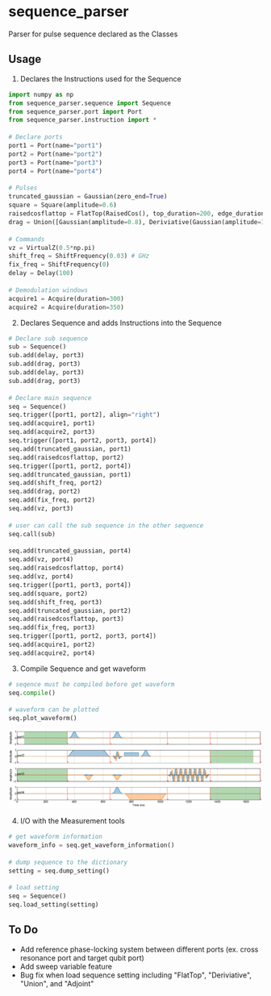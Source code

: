 # sequence_parser
Parser for pulse sequence declared as  the Classes

## Usage

1. Declares the Instructions used for the Sequence
```python
import numpy as np
from sequence_parser.sequence import Sequence
from sequence_parser.port import Port
from sequence_parser.instruction import *

# Declare ports
port1 = Port(name="port1")
port2 = Port(name="port2")
port3 = Port(name="port3")
port4 = Port(name="port4")

# Pulses
truncated_gaussian = Gaussian(zero_end=True)
square = Square(amplitude=0.6)
raisedcosflattop = FlatTop(RaisedCos(), top_duration=200, edge_duration=100)
drag = Union([Gaussian(amplitude=0.8), Deriviative(Gaussian(amplitude=1j))])

# Commands
vz = VirtualZ(0.5*np.pi)
shift_freq = ShiftFrequency(0.03) # GHz
fix_freq = ShiftFrequency(0)
delay = Delay(100)

# Demodulation windows
acquire1 = Acquire(duration=300)
acquire2 = Acquire(duration=350)
```

2. Declares Sequence and adds Instructions into the Sequence
```python
# Declare sub sequence
sub = Sequence()
sub.add(delay, port3)
sub.add(drag, port3)
sub.add(delay, port3)
sub.add(drag, port3)

# Declare main sequence
seq = Sequence()
seq.trigger([port1, port2], align="right")
seq.add(acquire1, port1)
seq.add(acquire2, port3)
seq.trigger([port1, port2, port3, port4])
seq.add(truncated_gaussian, port1)
seq.add(raisedcosflattop, port2)
seq.trigger([port1, port2, port4])
seq.add(truncated_gaussian, port1)
seq.add(shift_freq, port2)
seq.add(drag, port2)
seq.add(fix_freq, port2)
seq.add(vz, port3)

# user can call the sub sequence in the other sequence
seq.call(sub)

seq.add(truncated_gaussian, port4)
seq.add(vz, port4)
seq.add(raisedcosflattop, port4)
seq.add(vz, port4)
seq.trigger([port1, port3, port4])
seq.add(square, port2)
seq.add(shift_freq, port3)
seq.add(truncated_gaussian, port2)
seq.add(raisedcosflattop, port3)
seq.add(fix_freq, port3)
seq.trigger([port1, port2, port3, port4])
seq.add(acquire1, port2)
seq.add(acquire2, port4)
```

3. Compile Sequence and get waveform
```python
# seqence must be compiled before get waveform
seq.compile()

# waveform can be plotted
seq.plot_waveform()
```

![Pulse sequence](/figures/pulse_sequence.png) 

4. I/O with the Measurement tools
```python
# get waveform information
waveform_info = seq.get_waveform_information()

# dump sequence to the dictionary
setting = seq.dump_setting()

# load setting
seq = Sequence()
seq.load_setting(setting)
```

## To Do
- Add reference phase-locking system between different ports (ex. cross resonance port and target qubit port)
- Add sweep variable feature
- Bug fix when load sequence setting including "FlatTop", "Deriviative", "Union", and "Adjoint"
